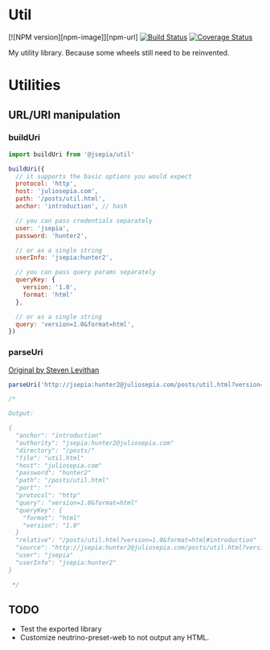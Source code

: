 # Util

[![NPM version][npm-image]][npm-url] [![Build Status](https://travis-ci.org/jsepia/util.svg?branch=master)](https://travis-ci.org/jsepia/util) [![Coverage Status](https://coveralls.io/repos/github/jsepia/util/badge.svg?branch=master)](https://coveralls.io/github/jsepia/util?branch=master)

My utility library. Because some wheels still need to be reinvented.

# Utilities

## URL/URI manipulation

### buildUri

```js
import buildUri from '@jsepia/util'

buildUri({
  // it supports the basic options you would expect
  protocol: 'http',
  host: 'juliosepia.com',
  path: '/posts/util.html',
  anchor: 'introduction', // hash

  // you can pass credentials separately
  user: 'jsepia',
  password: 'hunter2',

  // or as a single string
  userInfo: 'jsepia:hunter2',

  // you can pass query params separately
  queryKey: {
    version: '1.0',
    format: 'html'
  },

  // or as a single string
  query: 'version=1.0&format=html',
})
```

### parseUri

[Original by Steven Levithan](http://blog.stevenlevithan.com/archives/parseuri)

```js
parseUri('http://jsepia:hunter2@juliosepia.com/posts/util.html?version=1.0&format=html#introduction')

/*

Output:

{
  "anchor": "introduction"
  "authority": "jsepia:hunter2@juliosepia.com"
  "directory": "/posts/"
  "file": "util.html"
  "host": "juliosepia.com"
  "password": "hunter2"
  "path": "/posts/util.html"
  "port": ""
  "protocol": "http"
  "query": "version=1.0&format=html"
  "queryKey": {
    "format": "html"
    "version": "1.0"
  }
  "relative": "/posts/util.html?version=1.0&format=html#introduction"
  "source": "http://jsepia:hunter2@juliosepia.com/posts/util.html?version=1.0&format=html#introduction"
  "user": "jsepia"
  "userInfo": "jsepia:hunter2"
}

 */
```

## TODO

* Test the exported library
* Customize neutrino-preset-web to not output any HTML.
